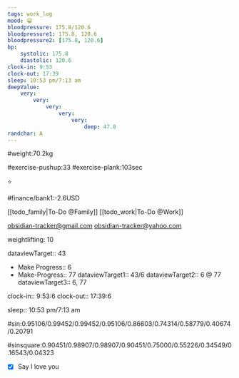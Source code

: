 ```yaml
---
tags: work_log
mood: 😀
bloodpressure: 175.8/120.6
bloodpressure1: 175.8, 120.6
bloodpressure2: [175.8, 120.6]
bp:
    systolic: 175.8
    diastolic: 120.6
clock-in: 9:53
clock-out: 17:39
sleep: 10:53 pm/7:13 am
deepValue: 
    very: 
        very: 
            very: 
                very: 
                    very: 
                        deep: 47.8
randchar: A
---
```


#weight:70.2kg

#exercise-pushup:33
#exercise-plank:103sec


⭐


#finance/bank1:-2.6USD

[[todo_family|To-Do @Family]]
[[todo_work|To-Do @Work]]

obsidian-tracker@gmail.com
obsidian-tracker@yahoo.com

weightlifting: 10

dataviewTarget:: 43
- Make Progress:: 6
- Make-Progress:: 77
dataviewTarget1:: 43/6
dataviewTarget2:: 6 @ 77
dataviewTarget3:: 6, 77

clock-in:: 9:53:6
clock-out:: 17:39:6

sleep:: 10:53 pm/7:13 am

#sin:0.95106/0.99452/0.99452/0.95106/0.86603/0.74314/0.58779/0.40674/0.20791

#sinsquare:0.90451/0.98907/0.98907/0.90451/0.75000/0.55226/0.34549/0.16543/0.04323

- [x] Say I love you

